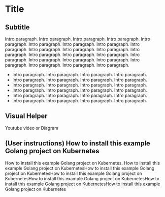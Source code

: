 # Title
## Subtitle

Intro paragraph. Intro paragraph. Intro paragraph. Intro paragraph. Intro paragraph. Intro paragraph. Intro paragraph. Intro paragraph. Intro paragraph. Intro paragraph. Intro paragraph. Intro paragraph. Intro paragraph. Intro paragraph. Intro paragraph. Intro paragraph. Intro paragraph. Intro paragraph. Intro paragraph. Intro paragraph. Intro paragraph. Intro paragraph. Intro paragraph. Intro paragraph. 

* Intro paragraph. Intro paragraph. Intro paragraph. Intro paragraph.
* Intro paragraph. Intro paragraph. Intro paragraph. Intro paragraph.
* Intro paragraph. Intro paragraph. Intro paragraph. Intro paragraph.
* Intro paragraph. Intro paragraph. Intro paragraph. Intro paragraph.
* Intro paragraph. Intro paragraph. Intro paragraph. Intro paragraph.
* Intro paragraph. Intro paragraph. Intro paragraph. Intro paragraph.

## Visual Helper
Youtube video or Diagram

## (User instructions) How to install this example Golang project on Kubernetes
How to install this example Golang project on Kubernetes. How to install this example Golang project on KubernetesHow to install this example Golang project on KubernetesHow to install this example Golang project on KubernetesHow to install this example Golang project on KubernetesHow to install this example Golang project on KubernetesHow to install this example Golang project on Kubernetes

